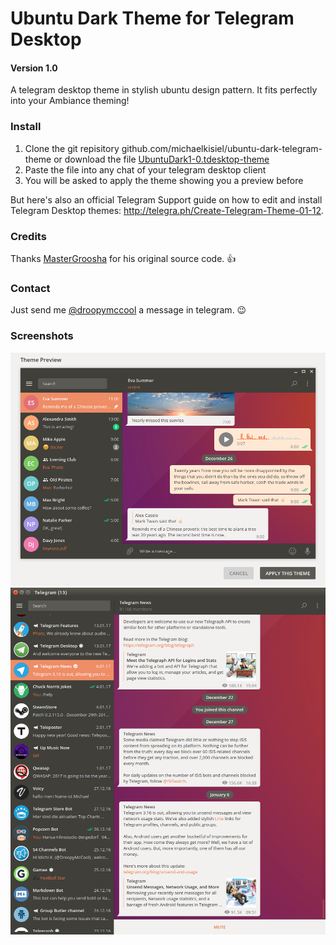 # Ubuntu Dark Theme for Telegram Desktop
#### Version 1.0
A telegram desktop theme in stylish ubuntu design pattern. It fits perfectly into your Ambiance theming!

### Install
1. Clone the git repisitory github.com/michaelkisiel/ubuntu-dark-telegram-theme or download the file [UbuntuDark1-0.tdesktop-theme](https://github.com/michaelkisiel/ubuntu-dark-telegram-theme/blob/master/UbuntuDark1-0.tdesktop-theme)
2. Paste the file into any chat of your telegram desktop client
3. You will be asked to apply the theme showing you a preview before

But here's also an official Telegram Support guide on how to edit and install Telegram Desktop themes: http://telegra.ph/Create-Telegram-Theme-01-12.

### Credits
Thanks [MasterGroosha](https://github.com/MasterGroosha/telegram-soliddark-theme) for his original source code. :thumbsup:

### Contact
Just send me [@droopymccool](https://t.me/droopymccool) a message in telegram. :wink:

### Screenshots
![](UbuntuDarkScreenshot.png)
![](ubuntu-dark-telegram-theme.png)
